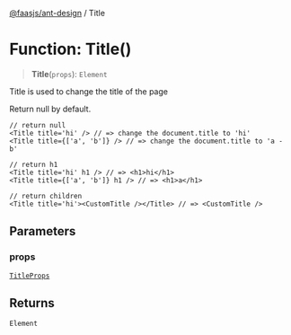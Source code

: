 [@faasjs/ant-design](../README.md) / Title

# Function: Title()

> **Title**(`props`): `Element`

Title is used to change the title of the page

Return null by default.

```tsx
// return null
<Title title='hi' /> // => change the document.title to 'hi'
<Title title={['a', 'b']} /> // => change the document.title to 'a - b'

// return h1
<Title title='hi' h1 /> // => <h1>hi</h1>
<Title title={['a', 'b']} h1 /> // => <h1>a</h1>

// return children
<Title title='hi'><CustomTitle /></Title> // => <CustomTitle />
```

## Parameters

### props

[`TitleProps`](../interfaces/TitleProps.md)

## Returns

`Element`
